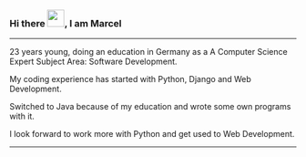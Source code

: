 ### Hi there <img src="https://raw.githubusercontent.com/MartinHeinz/MartinHeinz/master/wave.gif" width = "30px">, I am Marcel
---

23 years young, doing an education in Germany as a A Computer Science Expert Subject Area: Software Development.


My coding experience has started with Python, Django and Web Development.

Switched to Java because of my education and wrote some own programs with it.

I look forward to work more with Python and get used to Web Development.

---
<!--
**Syoxz/Syoxz** is a ✨ _special_ ✨ repository because its `README.md` (this file) appears on your GitHub profile.

Here are some ideas to get you started:

- 🔭 I’m currently working on ...
- 🌱 I’m currently learning ...
- 👯 I’m looking to collaborate on ...
- 🤔 I’m looking for help with ...
- 💬 Ask me about ...
- 📫 How to reach me: ...
- 😄 Pronouns: ...
- ⚡ Fun fact: ...
-->
